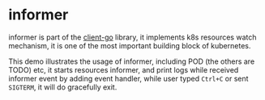 # informer

informer is part of the [client-go](https://github.com/kubernetes/client-go) library, it implements k8s resources watch mechanism, it is one of the most important building block of kubernetes.

This demo illustrates the usage of informer, including POD (the others are TODO) etc, it starts resources informer, and print logs while received informer event by adding event handler, while user typed `Ctrl+C` or sent `SIGTERM`, it will do gracefully exit.

